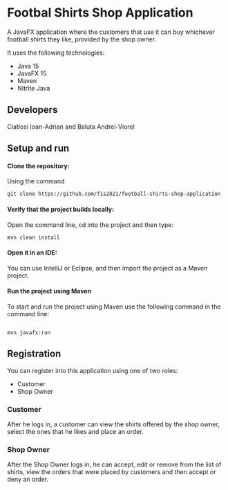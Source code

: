 # Footbal Shirts Shop Application
A JavaFX application where the customers that use it can buy whichever football shirts they like, provided by the shop owner.

It uses the following technologies:
* Java 15
* JavaFX 15
* Maven
* Nitrite Java

## Developers
Ciatlosi Ioan-Adrian and Baluta Andrei-Viorel

## Setup and run

#### Clone the repository:

Using the command

```
git clone https://github.com/fis2021/football-shirts-shop-application
```
#### Verify that the project builds locally:

Open the command line, cd into the project and then type:

```
mvn clean install
```
#### Open it in an IDE:

You can use IntelliJ or Eclipse, and then import the project as a Maven project.

#### Run the project using Maven

To start and run the project using Maven use the following command in the command line: 

```

mvn javafx:run
```

## Registration

You can register into this application using one of two roles:

* Customer
* Shop Owner

### Customer

After he logs in, a customer can view the shirts offered by the shop owner, select the ones that he likes and place an order.

### Shop Owner

After the Shop Owner logs in, he can accept, edit or remove from the list of shirts, view the orders that were placed by customers and then accept or deny an order.





